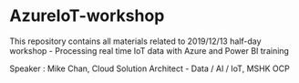 # AzureIoT-workshop
This repository contains all materials related to 2019/12/13 half-day workshop - Processing real time IoT data with Azure and Power BI training

Speaker : Mike Chan, Cloud Solution Architect - Data / AI / IoT, MSHK OCP
